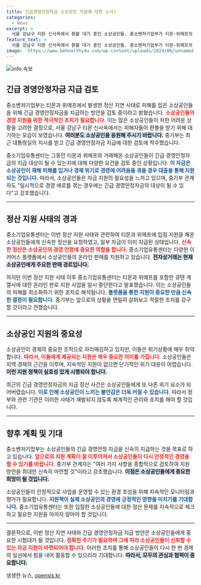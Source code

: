 ```yaml
---
title: 긴급경영안정자금 소상공인 지원에 대한 소식!
categories:
  - News
excerpt: >
  서울 강남구 티몬 신사옥에서 환불 대기 중인 소상공인들. 중소벤처기업부가 티몬·위메프의 정산 지연 사태에 따른 긴급 경영안정자금 지급을 검토 중입니다. 소상공인들이 겪는 어려움을 덜어줄 수 있을지 주목됩니다!
feature_text: >
  서울 강남구 티몬 신사옥에서 환불 대기 중인 소상공인들. 중소벤처기업부가 티몬·위메프의 정산 지연 사태에 따른 긴급 경영안정자금 지급을 검토 중입니다. 소상공인들이 겪는 어려움을 덜어줄 수 있을지 주목됩니다!
image: 'https://www.behealthy4u.com/wp-content/uploads/2024/06/unnamed-file.png'
---
```


<p><img src="https://www.behealthy4u.com/wp-content/uploads/2024/06/unnamed-file.png" alt="info 속보" /></p>

<h2 data-ke-size="size26">긴급 경영안정자금 지급 검토</h2>

<p data-ke-size="size16">중소벤처기업부는 티몬과 위메프에서 발생한 정산 지연 사태로 피해를 입은 소상공인들을 위해 긴급 경영안정자금을 지급하는 방안을 검토 중이라고 밝혔습니다. <b><span style="color: #ee2323;">소상공인들의 경영 지원을 위한 적극적인 조치가 필요합니다.</span></b> 이는 많은 소상공인들이 처한 어려운 상황을 고려한 결정으로, 서울 강남구 티몬 신사옥에서는 피해자들이 환불을 받기 위해 대기하는 모습이 보였습니다. <b><span style="background-color: #21538527;">여러분도 소상공인을 응원해 주시기 바랍니다.</span></b> 중기부는 최근 대통령실의 지시를 받고 긴급 경영안정자금 지급에 대한 검토에 착수했습니다.</p>

<p data-ke-size="size16">중소기업유통센터는 그동안 티몬과 위메프와 거래해온 소상공인들이 긴급 경영안정자금의 지급 대상이 될 수 있는지에 대해 다양한 요건을 검토 중인 상황입니다. <b><span style="color: #1a5490;">이 자금은 소상공인이 재해 피해를 입거나 경제 위기로 경영에 어려움을 겪을 경우 대출을 통해 지원되는 것입니다.</span></b> 따라서, 소상공인들은 자금 지원의 필요성을 느끼고 있으며, 중기부 관계자도 "일시적으로 경영 애로를 겪는 경우에는 긴급 경영안정자금의 대상이 될 수 있다"고 강조했습니다.</p>

<hr>

<h2 data-ke-size="size26">정산 지원 사태의 경과</h2>

<p data-ke-size="size16">중소기업유통센터는 이번 정산 지원 사태와 관련하여 티몬과 위메프에 입점 지원을 해온 소상공인들에게 신속한 정산을 요청하였고, 일부 자금이 이미 지급된 상태입니다. <b><span style="color: #ee2323;">신속한 정산은 소상공인의 경영 안정에 중요한 역할을 합니다.</span></b> 중소기업유통센터는 다양한 이커머스 플랫폼에서 소상공인들의 온라인 판매를 지원하고 있습니다. <b><span style="background-color: #21538527;">전자상거래는 현재 소상공인에게 주요한 판매 경로입니다.</span></b></p>

<p data-ke-size="size16">하지만 이번 정산 지원 사태 이후 중소기업유통센터는 티몬과 위메프를 포함한 큐텐 계열사에 대한 온라인 판로 지원 사업을 일시 중단한다고 발표했습니다. 이는 소상공인들의 피해를 최소화하기 위한 조치로 해석됩니다. <b><span style="color: #1a5490;">플랫폼을 통한 지원이 중요한 만큼 신속한 결정이 필요합니다.</span></b> 중기부는 앞으로의 상황을 면밀히 살펴보고 적절한 조치를 강구할 것이라고 전했습니다.</p>

<hr>

<h2 data-ke-size="size26">소상공인 지원의 중요성</h2>

<p data-ke-size="size16">소상공인이 경제의 중요한 조직으로 자리매김하고 있지만, 이들은 위기상황에 매우 취약합니다. <b><span style="color: #ee2323;">따라서, 이들에게 제공되는 지원은 매우 중요한 의미를 가집니다.</span></b> 소상공인들은 지역 경제의 근간을 이루며, 지속적인 지원이 없으면 단기적인 위기 대응이 어렵습니다. <b><span style="background-color: #21538527;">이런 지원 정책이 실효성 있게 시행되야 합니다.</span></b></p>

<p data-ke-size="size16">최근의 긴급 경영안정자금의 지급 정산 사건은 소상공인들에게 또 다른 위기 요소가 되어버렸습니다. <b><span style="color: #1a5490;">이로 인해 소상공인이 느끼는 불안감은 더욱 커질 수 있습니다.</span></b> 따라서 정부와 관련 기관은 이러한 사태가 재발되지 않도록 체계적인 관리와 조치를 해야 할 것입니다.</p>

<hr>

<h2 data-ke-size="size26">향후 계획 및 기대</h2>

<p data-ke-size="size16">중소벤처기업부는 소상공인들의 긴급 경영안정 자금을 신속히 지급하는 것을 목표로 하고 있습니다. <b><span style="color: #ee2323;">앞으로의 지원 계획이 잘 이루어져서 소상공인들이 다시 안정적인 경영을 할 수 있기를 바랍니다.</span></b> 중기부 관계자는 "여러 가지 사항을 종합적으로 검토하여 지원 방안을 최대한 신속히 마련할 것"이라고 강조했습니다. <b><span style="background-color: #21538527;">이점은 소상공인들에게 중요한 희망이 될 것입니다.</span></b></p>

<p data-ke-size="size16">소상공인들이 안정적으로 사업을 운영할 수 있는 환경 조성을 위해 지속적인 모니터링과 평가가 필요합니다. <b><span style="color: #1a5490;">지원책이 실제 소상공인의 경영에 긍정적인 영향을 미치기를 기대합니다.</span></b> 중소기업유통센터는 또한 입점한 소상공인들에 대한 정산 문제를 지속적으로 체크하고 필요한 지원을 아끼지 않아야 할 것입니다.</p>

<hr>

<p data-ke-size="size16">결론적으로, 이번 정산 지연 사태와 긴급 경영안정자금 지급 방안은 소상공인들에게 중요한 시험대가 될 것입니다. <b><span style="color: #ee2323;">정확한 주기가 필요하며 그에 따라 소상공인들이 신뢰할 수 있는 자금 지원이 마련되어야 합니다.</span></b> 이러한 조치를 통해 소상공인들이 다시 한 번 경제의 일선에서 힘을 내어 활동할 수 있으리라 기대합니다. <b><span style="background-color: #21538527;">따라서, 모두의 관심과 협력이 중요합니다.</span></b></p>
생생한 뉴스, <a href="https://opensis.kr" rel="dofollow">opensis.kr</a>


